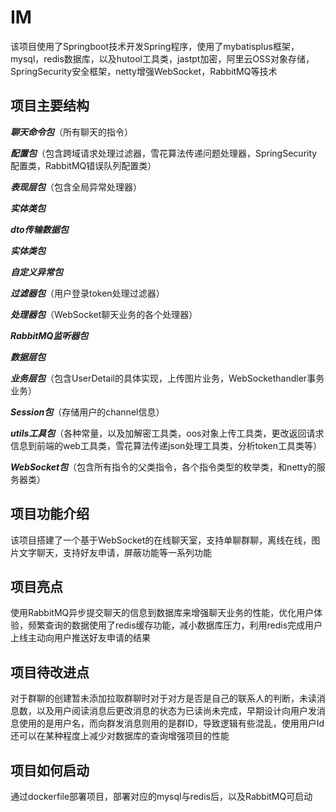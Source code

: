 # IM

该项目使用了Springboot技术开发Spring程序，使用了mybatisplus框架，mysql，redis数据库，以及hutool工具类，jastpt加密，阿里云OSS对象存储，SpringSecurity安全框架，netty增强WebSocket，RabbitMQ等技术

## 项目主要结构

***聊天命令包***（所有聊天的指令）

***配置包***（包含跨域请求处理过滤器，雪花算法传递问题处理器，SpringSecurity配置类，RabbitMQ错误队列配置类）

***表现层包***（包含全局异常处理器）

***实体类包***

***dto传输数据包***

***实体类包***

***自定义异常包***

***过滤器包***（用户登录token处理过滤器）

***处理器包***（WebSocket聊天业务的各个处理器）

***RabbitMQ监听器包***

***数据层包***

***业务层包***（包含UserDetail的具体实现，上传图片业务，WebSockethandler事务业务）

***Session包***（存储用户的channel信息）

***utils工具包***（各种常量，以及加解密工具类，oos对象上传工具类，更改返回请求信息到前端的web工具类，雪花算法传递json处理工具类，分析token工具类等）

***WebSocket包***（包含所有指令的父类指令，各个指令类型的枚举类，和netty的服务器类）

## 项目功能介绍

该项目搭建了一个基于WebSocket的在线聊天室，支持单聊群聊，离线在线，图片文字聊天，支持好友申请，屏蔽功能等一系列功能

## 项目亮点

使用RabbitMQ异步提交聊天的信息到数据库来增强聊天业务的性能，优化用户体验，频繁查询的数据使用了redis缓存功能，减小数据库压力，利用redis完成用户上线主动向用户推送好友申请的结果

## 项目待改进点

对于群聊的创建暂未添加拉取群聊时对于对方是否是自己的联系人的判断，未读消息数，以及用户阅读消息后更改消息的状态为已读尚未完成，早期设计向用户发消息使用的是用户名，而向群发消息则用的是群ID，导致逻辑有些混乱，使用用户Id还可以在某种程度上减少对数据库的查询增强项目的性能

## 项目如何启动

通过dockerfile部署项目，部署对应的mysql与redis后，以及RabbitMQ可启动